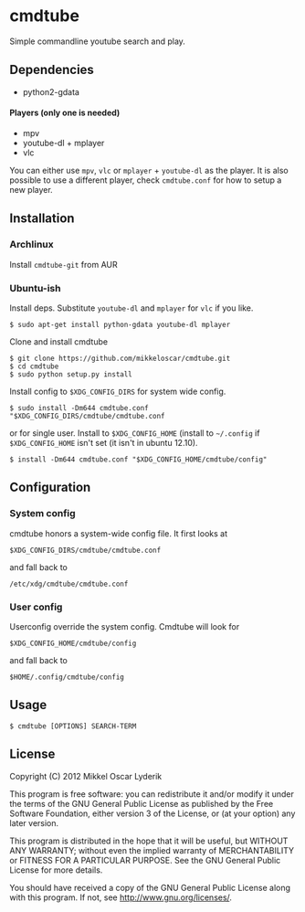 # cmdtube

Simple commandline youtube search and play.

## Dependencies
* python2-gdata

#### Players (only one is needed)
* mpv
* youtube-dl + mplayer
* vlc

You can either use `mpv`, `vlc` or `mplayer` + `youtube-dl` as the player. It
is also possible to use a different player, check `cmdtube.conf` for how to
setup a new player.

## Installation

### Archlinux

Install `cmdtube-git` from AUR

### Ubuntu-ish

Install deps. Substitute `youtube-dl` and `mplayer` for `vlc` if you like.

    $ sudo apt-get install python-gdata youtube-dl mplayer

Clone and install cmdtube

    $ git clone https://github.com/mikkeloscar/cmdtube.git 
    $ cd cmdtube
    $ sudo python setup.py install

Install config to `$XDG_CONFIG_DIRS` for system wide config.

    $ sudo install -Dm644 cmdtube.conf "$XDG_CONFIG_DIRS/cmdtube/cmdtube.conf

or for single user. Install to `$XDG_CONFIG_HOME` (install to `~/.config` if
`$XDG_CONFIG_HOME` isn't set (it isn't in ubuntu 12.10).

    $ install -Dm644 cmdtube.conf "$XDG_CONFIG_HOME/cmdtube/config"


## Configuration

### System config

cmdtube honors a system-wide config file. It first looks at

    $XDG_CONFIG_DIRS/cmdtube/cmdtube.conf

and fall back to

    /etc/xdg/cmdtube/cmdtube.conf

### User config

Userconfig override the system config. Cmdtube will look for

    $XDG_CONFIG_HOME/cmdtube/config

and fall back to

    $HOME/.config/cmdtube/config

## Usage

    $ cmdtube [OPTIONS] SEARCH-TERM

## License
Copyright (C) 2012  Mikkel Oscar Lyderik

This program is free software: you can redistribute it and/or modify
it under the terms of the GNU General Public License as published by
the Free Software Foundation, either version 3 of the License, or
(at your option) any later version.

This program is distributed in the hope that it will be useful,
but WITHOUT ANY WARRANTY; without even the implied warranty of
MERCHANTABILITY or FITNESS FOR A PARTICULAR PURPOSE.  See the
GNU General Public License for more details.

You should have received a copy of the GNU General Public License
along with this program.  If not, see <http://www.gnu.org/licenses/>.
